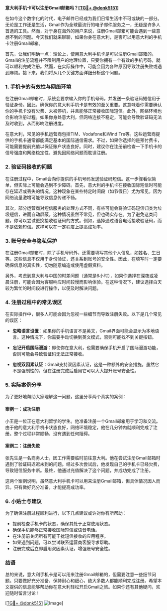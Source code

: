 **意大利手机卡可以注册Gmail邮箱吗？[[TG💪+ @donk5151](https://t.me/s/donk5151)]**

在如今这个数字化的时代，电子邮件已经成为我们日常生活中不可或缺的一部分。无论是工作还是生活，Gmail作为全球最流行的电子邮件服务之一，无疑是许多人首选的工具。然而，对于身在海外的用户来说，注册Gmail邮箱可能会遇到一些意想不到的问题。今天我们就来聊聊，如果你身在意大利，是否可以用意大利的手机卡注册Gmail邮箱。

首先，让我们明确一点：理论上，使用意大利手机卡是可以注册Gmail邮箱的。Gmail的注册流程并不限制用户的地理位置，只要你拥有一个有效的手机号码，就可以顺利完成注册。然而，在实际操作中，可能会因为各种原因导致注册失败或遇到麻烦。接下来，我们将从几个关键方面详细分析这个问题。

### **1. 手机卡的有效性与网络环境**
在注册Gmail邮箱时，系统会要求输入你的手机号码，并发送一条验证码短信用于验证身份。因此，确保你的意大利手机卡是有效的至关重要。这意味着你需要确认你的手机卡没有欠费、未被停机，并且能够正常接收国际短信。此外，网络环境也会影响注册过程。如果你身处意大利，但网络连接不稳定，可能会导致验证码无法及时收到，从而影响注册进度。

在意大利，常见的手机运营商包括TIM、Vodafone和Wind Tre等。这些运营商提供的手机卡通常都能满足基本的国际通信需求。不过，如果你选择的是预付费卡，可能需要提前充值以保证账户状态良好。同时，建议你在注册前检查一下手机卡的信号强度和网络稳定性，避免因网络问题而耽误注册。

### **2. 验证码接收的问题**
在注册过程中，Gmail会向你提供的手机号码发送验证码短信。这一步骤看似简单，但实际上可能会遇到不少障碍。首先，意大利的手机卡在接收国际短信时可能存在延迟或丢失的情况。这种现象在某些特定时间段（如节假日）尤为常见，因为网络流量激增可能导致信息传递不畅。

其次，部分运营商对短信服务的处理方式不同，有些可能会将验证码短信归类为垃圾短信，进而自动屏蔽。这种情况虽然不常见，但也确实存在。为了避免这类问题，你可以尝试更换接收验证码的方式。例如，选择通过语音电话接收验证码，而不是依赖短信。这样可以在一定程度上提高成功率。

### **3. 账号安全与隐私保护**
在注册Gmail邮箱时，除了手机号码外，还需要填写其他个人信息，如姓名、生日等。这些信息不仅用于身份验证，还关系到账号的安全性。因此，在填写时一定要确保信息的真实性，切勿随意编造或使用虚假资料。

另外，考虑到意大利与中国的时差问题（通常是6小时），如果你选择在深夜或凌晨注册，可能会因为客服响应时间较慢而影响体验。在这种情况下，建议选择白天较为繁忙的时间段进行操作，以便及时解决问题。

### **4. 注册过程中的常见误区**
在实际操作中，很多人可能会因为忽视一些细节而导致注册失败。以下是几个常见的误区：

- **忽略语言设置**：如果你的手机语言不是英文，Gmail界面可能会显示为本地语言。这种情况下，你需要手动切换到英文模式，否则可能找不到关键按钮。
  
- **忘记开启国际漫游**：即使你在意大利，也需要确保手机开启了国际漫游功能，否则可能会导致验证码无法正常接收。
  
- **忽视双因素认证**：Gmail支持双因素认证，这是一种额外的安全措施。虽然它不是强制性的，但在注册完成后启用它可以大大提升账号安全性。

### **5. 实际案例分享**
为了更好地帮助大家理解这一问题，这里分享两个真实的案例：

#### **案例一：成功注册**
小王是一位正在意大利留学的学生。他准备注册一个Gmail邮箱用于学习和交流。由于他的意大利手机卡状态良好，网络环境稳定，他在几分钟内就顺利完成了注册。整个过程非常顺畅，没有遇到任何阻碍。

#### **案例二：注册失败**
张先生是一名商务人士，因工作需要临时前往意大利。他在尝试注册Gmail邮箱时遇到了验证码迟迟未到的问题。经过多次尝试后，他发现自己的手机卡已经欠费，导致短信服务中断。最终，他通过充值解决了这个问题，并成功完成了注册。

这两个案例说明，虽然意大利手机卡可以用来注册Gmail邮箱，但具体情况因人而异。只有做好充分准备，才能提高成功率。

### **6. 小贴士与建议**
为了确保注册过程顺利进行，以下几点建议或许对你有所帮助：

- 提前检查手机卡的状态，确保其处于正常使用状态。
- 确保手机能够正常接收国际短信或语音电话。
- 在注册前关闭所有可能干扰短信接收的应用程序。
- 如果遇到问题，可以尝试联系运营商客服寻求帮助。
- 注册完成后立即启用双因素认证，增强账号安全性。

### **结语**
总的来说，意大利手机卡是可以用来注册Gmail邮箱的，但需要注意一些细节问题。只要做好充分准备，保持耐心和细心，绝大多数人都能顺利完成注册。希望本文提供的信息能够帮助你在意大利轻松开启Gmail之旅。如果你还有其他疑问，欢迎随时留言讨论！

[[TG💪+ @donk5151](https://t.me/s/donk5151) ![Image](https://i.postimg.cc/rwNCRYN7/Snipaste-2025-04-30-17-27-05.png)]